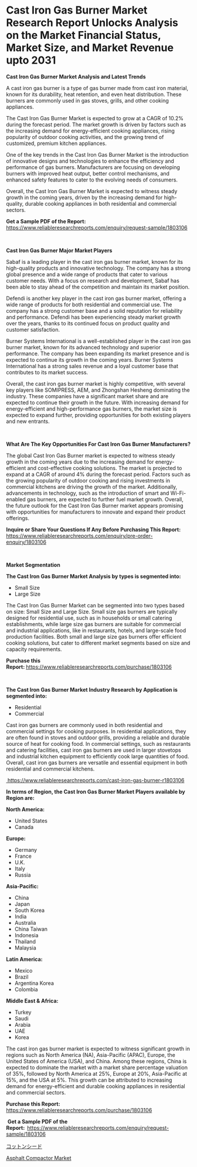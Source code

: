 <p><h1>Cast Iron Gas Burner Market Research Report Unlocks Analysis on the Market Financial Status, Market Size, and Market Revenue upto 2031</h1></p><p><strong>Cast Iron Gas Burner Market Analysis and Latest Trends</strong></p>
<p><p>A cast iron gas burner is a type of gas burner made from cast iron material, known for its durability, heat retention, and even heat distribution. These burners are commonly used in gas stoves, grills, and other cooking appliances.</p><p>The Cast Iron Gas Burner Market is expected to grow at a CAGR of 10.2% during the forecast period. The market growth is driven by factors such as the increasing demand for energy-efficient cooking appliances, rising popularity of outdoor cooking activities, and the growing trend of customized, premium kitchen appliances.</p><p>One of the key trends in the Cast Iron Gas Burner Market is the introduction of innovative designs and technologies to enhance the efficiency and performance of gas burners. Manufacturers are focusing on developing burners with improved heat output, better control mechanisms, and enhanced safety features to cater to the evolving needs of consumers.</p><p>Overall, the Cast Iron Gas Burner Market is expected to witness steady growth in the coming years, driven by the increasing demand for high-quality, durable cooking appliances in both residential and commercial sectors.</p></p>
<p><strong>Get a Sample PDF of the Report:&nbsp;</strong> <a href="https://www.reliableresearchreports.com/enquiry/request-sample/1803106">https://www.reliableresearchreports.com/enquiry/request-sample/1803106</a></p>
<p>&nbsp;</p>
<p><strong>Cast Iron Gas Burner Major Market Players</strong></p>
<p><p>Sabaf is a leading player in the cast iron gas burner market, known for its high-quality products and innovative technology. The company has a strong global presence and a wide range of products that cater to various customer needs. With a focus on research and development, Sabaf has been able to stay ahead of the competition and maintain its market position.</p><p>Defendi is another key player in the cast iron gas burner market, offering a wide range of products for both residential and commercial use. The company has a strong customer base and a solid reputation for reliability and performance. Defendi has been experiencing steady market growth over the years, thanks to its continued focus on product quality and customer satisfaction.</p><p>Burner Systems International is a well-established player in the cast iron gas burner market, known for its advanced technology and superior performance. The company has been expanding its market presence and is expected to continue its growth in the coming years. Burner Systems International has a strong sales revenue and a loyal customer base that contributes to its market success.</p><p>Overall, the cast iron gas burner market is highly competitive, with several key players like SOMIPRESS, AEM, and Zhongshan Hesheng dominating the industry. These companies have a significant market share and are expected to continue their growth in the future. With increasing demand for energy-efficient and high-performance gas burners, the market size is expected to expand further, providing opportunities for both existing players and new entrants.</p></p>
<p>&nbsp;</p>
<p><strong>What Are The Key Opportunities For Cast Iron Gas Burner Manufacturers?</strong></p>
<p><p>The global Cast Iron Gas Burner market is expected to witness steady growth in the coming years due to the increasing demand for energy-efficient and cost-effective cooking solutions. The market is projected to expand at a CAGR of around 4% during the forecast period. Factors such as the growing popularity of outdoor cooking and rising investments in commercial kitchens are driving the growth of the market. Additionally, advancements in technology, such as the introduction of smart and Wi-Fi-enabled gas burners, are expected to further fuel market growth. Overall, the future outlook for the Cast Iron Gas Burner market appears promising with opportunities for manufacturers to innovate and expand their product offerings.</p></p>
<p><strong>Inquire or Share Your Questions If Any Before Purchasing This Report:</strong> <a href="https://www.reliableresearchreports.com/enquiry/pre-order-enquiry/1803106">https://www.reliableresearchreports.com/enquiry/pre-order-enquiry/1803106</a></p>
<p>&nbsp;</p>
<p><strong>Market Segmentation</strong></p>
<p><strong>The Cast Iron Gas Burner Market Analysis by types is segmented into:</strong></p>
<p><ul><li>Small Size</li><li>Large Size</li></ul></p>
<p><p>The Cast Iron Gas Burner Market can be segmented into two types based on size: Small Size and Large Size. Small size gas burners are typically designed for residential use, such as in households or small catering establishments, while large size gas burners are suitable for commercial and industrial applications, like in restaurants, hotels, and large-scale food production facilities. Both small and large size gas burners offer efficient cooking solutions, but cater to different market segments based on size and capacity requirements.</p></p>
<p><strong>Purchase this Report:&nbsp;</strong><a href="https://www.reliableresearchreports.com/purchase/1803106">https://www.reliableresearchreports.com/purchase/1803106</a></p>
<p>&nbsp;</p>
<p><strong>The Cast Iron Gas Burner Market Industry Research by Application is segmented into:</strong></p>
<p><ul><li>Residential</li><li>Commercial</li></ul></p>
<p><p>Cast iron gas burners are commonly used in both residential and commercial settings for cooking purposes. In residential applications, they are often found in stoves and outdoor grills, providing a reliable and durable source of heat for cooking food. In commercial settings, such as restaurants and catering facilities, cast iron gas burners are used in larger stovetops and industrial kitchen equipment to efficiently cook large quantities of food. Overall, cast iron gas burners are versatile and essential equipment in both residential and commercial kitchens.</p></p>
<p><a href="https://www.reliableresearchreports.com/cast-iron-gas-burner-r1803106">&nbsp;https://www.reliableresearchreports.com/cast-iron-gas-burner-r1803106</a></p>
<p><strong>In terms of Region, the Cast Iron Gas Burner Market Players available by Region are:</strong></p>
<p>
    <p> <strong> North America: </strong>
        <ul>
            <li>United States</li>
            <li>Canada</li>
        </ul>
        </p> 
    <p> <strong> Europe: </strong>
        <ul>
            <li>Germany</li>
            <li>France</li>
            <li>U.K.</li>
            <li>Italy</li>
            <li>Russia</li>
        </ul>
        </p> 
    <p> <strong> Asia-Pacific: </strong>
        <ul>
            <li>China</li>
            <li>Japan</li>
            <li>South Korea</li>
            <li>India</li>
            <li>Australia</li>
            <li>China Taiwan</li>
            <li>Indonesia</li>
            <li>Thailand</li>
            <li>Malaysia</li>
        </ul>
        </p> 
    <p> <strong> Latin America: </strong>
        <ul>
            <li>Mexico</li>
            <li>Brazil</li>
            <li>Argentina Korea</li>
            <li>Colombia</li>
        </ul>
        </p> 
    <p> <strong> Middle East & Africa: </strong>
        <ul>
            <li>Turkey</li>
            <li>Saudi</li>
            <li>Arabia</li>
            <li>UAE</li>
            <li>Korea</li>
        </ul>
    </p>
    </p>
<p><p>The cast iron gas burner market is expected to witness significant growth in regions such as North America (NA), Asia-Pacific (APAC), Europe, the United States of America (USA), and China. Among these regions, China is expected to dominate the market with a market share percentage valuation of 35%, followed by North America at 25%, Europe at 20%, Asia-Pacific at 15%, and the USA at 5%. This growth can be attributed to increasing demand for energy-efficient and durable cooking appliances in residential and commercial sectors.</p></p>
<p><strong>Purchase this Report: </strong><a href="https://www.reliableresearchreports.com/purchase/1803106">https://www.reliableresearchreports.com/purchase/1803106</a></p>
<p>&nbsp;<strong>Get a Sample PDF of the Report:&nbsp;&nbsp;</strong><a href="https://www.reliableresearchreports.com/enquiry/request-sample/1803106">https://www.reliableresearchreports.com/enquiry/request-sample/1803106</a></p>
<p><strong></strong></p>
<p><p><a href="https://github.com/SarahFahey88/Market-Research-Report-List-1/blob/main/106551332017.md">コットンシード</a></p><p><a href="https://github.com/okotobwrhuteie/Market-Research-Report-List-2/blob/main/asphalt-compactor-market.md">Asphalt Compactor Market</a></p></p>